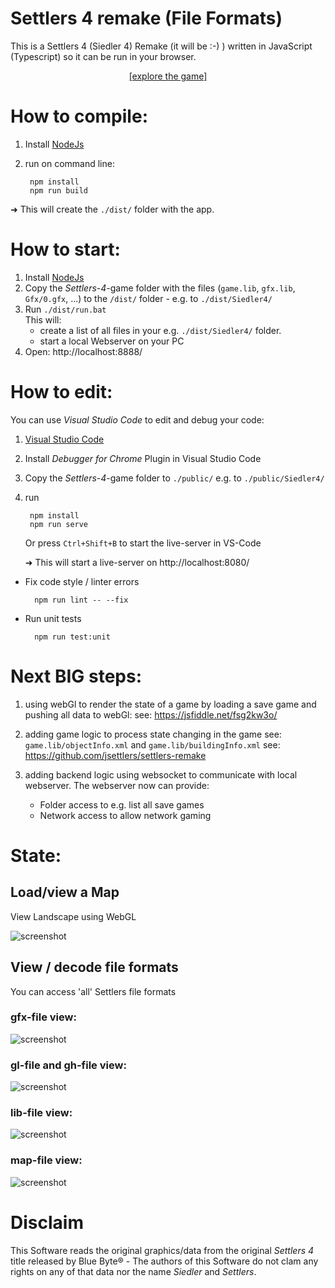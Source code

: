 # Settlers 4 remake (File Formats)
This is a Settlers 4 (Siedler 4) Remake (it will be :-) ) written in JavaScript (Typescript) so 
  it can be run in your browser.
  
<p style="text-align:center" align="center">
<a href="https://settlers.hmilch.net/">[explore the game]</a>
</p>


# How to compile:
1. Install [NodeJs](https://nodejs.org/)
2. run on command line:

        npm install
        npm run build


➜ This will create the `./dist/` folder with the app.


# How to start:
1. Install [NodeJs](https://nodejs.org/)
2. Copy the *Settlers-4*-game folder with the files (`game.lib`, `gfx.lib`, `Gfx/0.gfx`, ...) to the `/dist/` folder - e.g. to `./dist/Siedler4/`
3. Run `./dist/run.bat` \
   This will: 
   * create a list of all files in your e.g. `./dist/Siedler4/` folder.
   * start a local Webserver on your PC
4. Open: http://localhost:8888/


# How to edit:
You can use *Visual Studio Code* to edit and debug your code:
1. [Visual Studio Code](https://code.visualstudio.com/)
2. Install *Debugger for Chrome* Plugin in Visual Studio Code
3. Copy the *Settlers-4*-game folder to `./public/` e.g.  to `./public/Siedler4/`
4. run

        npm install
        npm run serve

    Or press `Ctrl+Shift+B` to start the live-server in VS-Code

    ➜ This will start a live-server on http://localhost:8080/


* Fix code style / linter errors

        npm run lint -- --fix


* Run unit tests

        npm run test:unit



# Next BIG steps:
1. using webGl to render the state of a game by loading a save game and pushing all data to webGl:
  see: https://jsfiddle.net/fsg2kw3o/


2. adding game logic to process state changing in the game
  see: `game.lib/objectInfo.xml` and `game.lib/buildingInfo.xml`
  see: https://github.com/jsettlers/settlers-remake


3. adding backend logic
  using websocket to communicate with local webserver. The webserver now can provide: 
   * Folder access to e.g. list all save games
   * Network access to allow network gaming


# State:

## Load/view a Map

View Landscape using WebGL

![screenshot](docu/example-map-web-gl-2021_09.png)

## View / decode file formats
You can access 'all' Settlers file formats

### gfx-file view:
![screenshot](docu/example-gfx-view.png)

### gl-file and gh-file view:
![screenshot](docu/example-gx-view.png)

### lib-file view:
![screenshot](docu/example-lib-view.png)

### map-file view:
![screenshot](docu/example-map-view.png)


# Disclaim
This Software reads the original graphics/data from the original *Settlers 4* title released by Blue Byte® - The authors of this Software do not clam any rights on any of that data nor the name *Siedler* and *Settlers*.
